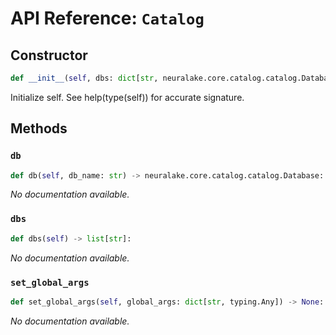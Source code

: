 # API Reference: `Catalog`

## Constructor

```python
def __init__(self, dbs: dict[str, neuralake.core.catalog.catalog.Database]):
```

Initialize self.  See help(type(self)) for accurate signature.

## Methods

### `db`

```python
def db(self, db_name: str) -> neuralake.core.catalog.catalog.Database:
```

*No documentation available.*

### `dbs`

```python
def dbs(self) -> list[str]:
```

*No documentation available.*

### `set_global_args`

```python
def set_global_args(self, global_args: dict[str, typing.Any]) -> None:
```

*No documentation available.*
